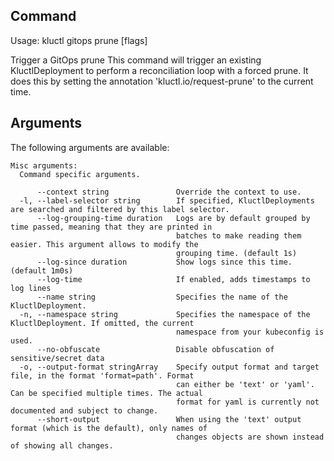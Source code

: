 <!-- This comment is uncommented when auto-synced to www-kluctl.io

---
title: "gitops prune"
linkTitle: "gitops prune"
weight: 10
description: >
    webui command
---
-->

## Command
<!-- BEGIN SECTION "gitops prune" "Usage" false -->
Usage: kluctl gitops prune [flags]

Trigger a GitOps prune
This command will trigger an existing KluctlDeployment to perform a reconciliation loop with a forced prune. It does this by setting the annotation 'kluctl.io/request-prune' to the current time.

<!-- END SECTION -->

## Arguments

The following arguments are available:
<!-- BEGIN SECTION "gitops prune" "Misc arguments" true -->
```
Misc arguments:
  Command specific arguments.

      --context string               Override the context to use.
  -l, --label-selector string        If specified, KluctlDeployments are searched and filtered by this label selector.
      --log-grouping-time duration   Logs are by default grouped by time passed, meaning that they are printed in
                                     batches to make reading them easier. This argument allows to modify the
                                     grouping time. (default 1s)
      --log-since duration           Show logs since this time. (default 1m0s)
      --log-time                     If enabled, adds timestamps to log lines
      --name string                  Specifies the name of the KluctlDeployment.
  -n, --namespace string             Specifies the namespace of the KluctlDeployment. If omitted, the current
                                     namespace from your kubeconfig is used.
      --no-obfuscate                 Disable obfuscation of sensitive/secret data
  -o, --output-format stringArray    Specify output format and target file, in the format 'format=path'. Format
                                     can either be 'text' or 'yaml'. Can be specified multiple times. The actual
                                     format for yaml is currently not documented and subject to change.
      --short-output                 When using the 'text' output format (which is the default), only names of
                                     changes objects are shown instead of showing all changes.

```
<!-- END SECTION -->
